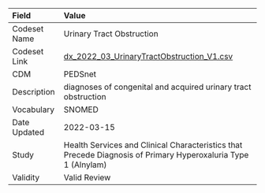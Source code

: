 |Field        |Value                                                                                                         |
|:------------|:-------------------------------------------------------------------------------------------------------------|
|Codeset Name |Urinary Tract Obstruction                                                                                     |
|Codeset Link |[dx_2022_03_UrinaryTractObstruction_V1.csv](https://github.com/PEDSnet/Variable-Dictionary/blob/main/conditions/dx_2022_03_UrinaryTractObstruction_V1.csv.csv)|
|CDM          |PEDSnet                                                                                                       |
|Description  |diagnoses of congenital and acquired urinary tract obstruction                                                |
|Vocabulary   |SNOMED                                                                                                        |
|Date Updated |2022-03-15                                                                                                    |
|Study        |Health Services and Clinical Characteristics that Precede Diagnosis of Primary Hyperoxaluria Type 1 (Alnylam) |
|Validity     |Valid Review                                                                                                  |
